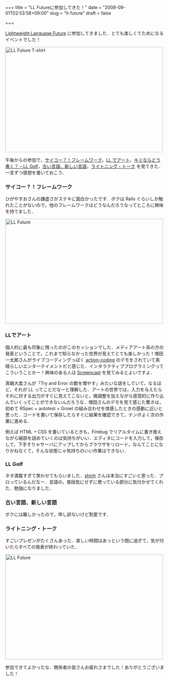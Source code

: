 +++
title = "LL Futureに参加してきた！"
date = "2008-09-01T02:53:58+09:00"
slug = "ll-future"
draft = false

+++

<p><a href="http://ll.jus.or.jp/2008/">Lightweight Language Future</a> に参加してきました．とても楽しくてためになるイベントでした！</p>
<p><a href="http://www.flickr.com/photos/june29/2814862600/" title="LL Future T-shirt by june29, on Flickr"><img src="http://farm4.static.flickr.com/3290/2814862600_e9a74d600e.jpg" width="500" height="334" alt="LL Future T-shirt" /></a></p>
<p>午後からの参加で，<a href="http://ll.jus.or.jp/2008/program/fw">サイコー？！フレームワーク</a>，<a href="http://ll.jus.or.jp/2008/program/art">LL でアート</a>，<a href="http://ll.jus.or.jp/2008/program/doukaku">キミならどう書く？ &#8211; LL Golf</a>，<a href="http://ll.jus.or.jp/2008/program/lang">古い言語、新しい言語</a>，<a href="http://ll.jus.or.jp/2008/program/lt">ライトニング・トーク</a> を見てきた．一言ずつ感想を書いておこう．</p>
<h3>サイコー？！フレームワーク</h3>
<p>ひがやすおさんの謙虚さがステキに面白かったです．ボクは Rails ぐらいしか触れたことがないので，他のフレームワークはどうなんだろうなってところに興味を持てました．</p>
<p><a href="http://www.flickr.com/photos/june29/2814861938/" title="LL Future by june29, on Flickr"><img src="http://farm4.static.flickr.com/3200/2814861938_47ea0fdc1e.jpg" width="500" height="333" alt="LL Future" /></a></p>
<h3>LLでアート</h3>
<p>個人的に最も印象に残ったのがこのセッションでした．メディアアート系の方の発表ということで，これまで知らなかった世界が見えてとても楽しかった！増田一太郎さんがライブコーディングっぽく <a href="http://code.google.com/p/action-coding/">action-coding</a> のデモをされていて素晴らしいエンターテイメントだと感じた．インタラクティブプログラミングってこういうことかー！興味のある人は <a href="http://www.metaphor.co.jp/file/action-coding-demo00.mov">Screencast</a> を見てみるとよいですよ．</p>
<p>真鍋大度さんが「Try and Error の数を増やす」みたいな話をしていて，なるほど，それが LL ってことだなーと理解した．アートの世界では，入力を与えたらそれに対する出力がすぐに見えてこないと，微調整を加えながら感覚的に作り込んでいくってことができないんだろうな．増田さんのデモを見て感じた驚きは，初めて RSpec + autotest + Growl の組み合わせを体感したときの感動に近いと思った．コードを書いて保存したらすぐに結果を確認できて，テンポよく次の作業に進める．</p>
<p>例えば HTML + CSS を書いているときも，Firebug でリアルタイムに書き換えながら細部を詰めていくのは気持ちがいい．エディタにコードを入力して，保存して，下手すりゃサーバにアップしてからブラウザをリロード，なんてことになりかねなくて，そんな状態じゃ気持ちのいい作業はできない．</p>
<h3>LL Golf</h3>
<p>ネタ満載すぎて笑わせてもらいました．<a href="http://shinh.skr.jp/">shinh</a> さんは本当にすごいと思った．プロっているんだなー．言語の，普段気にせずに使っている部分に気付かせてくれた．勉強になりました．</p>
<h3>古い言語、新しい言語</h3>
<p>ボクには難しかったので，申し訳ないけど割愛です．</p>
<h3>ライトニング・トーク</h3>
<p>すごいプレゼンがたくさんあった．楽しい時間はあっという間に過ぎて，気が付いたらすべての発表が終わっていた．</p>
<p><a href="http://www.flickr.com/photos/june29/2814863102/" title="LL Future by june29, on Flickr"><img src="http://farm4.static.flickr.com/3182/2814863102_8a68d9a906.jpg" width="500" height="334" alt="LL Future" /></a></p>
<p>参加できてよかったな．関係者の皆さんお疲れさまでした！ありがとうございました！</p>

